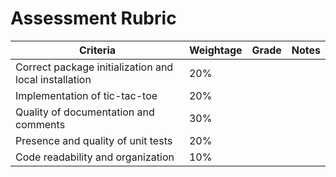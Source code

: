 # Assessment Rubric

| Criteria                                     | Weightage | Grade | Notes |
| -------------------------------------------- | --------- | ----- | ----- |
| Correct package initialization and local installation | 20%      |       |       |
| Implementation of tic-tac-toe                | 20%      |       |       |
| Quality of documentation and comments        | 30%      |       |       |
| Presence and quality of unit tests           | 20%      |       |       |
| Code readability and organization            | 10%      |       |       |
